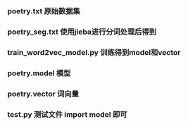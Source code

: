 ### poetry.txt      原始数据集
### poetry_seg.txt      使用jieba进行分词处理后得到
### train_word2vec_model.py     训练得到model和vector
### poetry.model        模型
### poetry.vector       词向量
### test.py     测试文件 import model 即可
